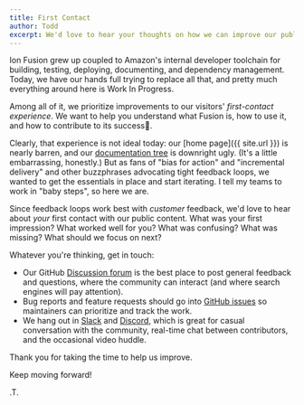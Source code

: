 ```yaml
---
title: First Contact
author: Todd
excerpt: We'd love to hear your thoughts on how we can improve our public content.
---
```


Ion Fusion grew up coupled to Amazon's internal developer toolchain for building, 
testing, deploying, documenting, and dependency management.
Today, we have our hands full trying to replace all that, and pretty much
everything around here is Work In Progress.

Among all of it, we prioritize improvements to our visitors' _first-contact experience_.
We want to help you understand what Fusion is, how to use it, and how to
contribute to its success🤞.

Clearly, that experience is not ideal today: our [home page]({{ site.url }}) is nearly
barren, and our [documentation tree][docs] is downright ugly.
(It's a little embarrassing, honestly.)
But as fans of "bias for action" and "incremental delivery" and other buzzphrases 
advocating tight feedback loops, we wanted to get the essentials in place and
start iterating.
I tell my teams to work in "baby steps", so here we are. 

Since feedback loops work best with _customer_ feedback, we'd love to hear about 
_your_ first contact with our public content.  What was your first impression?
What worked well for you?  What was confusing? What was missing?
What should we focus on next?

Whatever you're thinking, get in touch:

* Our GitHub [Discussion forum][discuss] is the best place to post general feedback and questions,
  where the community can interact (and where search engines will pay attention).
* Bug reports and feature requests should go into [GitHub issues][new-issue] so maintainers can
  prioritize and track the work.
* We hang out in [Slack][] and [Discord][], which is great for casual conversation
  with the community, real-time chat between contributors, and the occasional video huddle.

Thank you for taking the time to help us improve.

Keep moving forward!

.T.

[discord]:   TODO
[discuss]:   https://github.com/orgs/ion-fusion/discussions
[docs]:      https://docs.ion-fusion.dev/
[new-issue]: https://github.com/ion-fusion/fusion-java/issues/new
[slack]:     https://join.slack.com/t/ion-fusion/shared_invite/zt-2y0jr8vh2-bZLa66hdyZ3ykHcgOcYkcA
